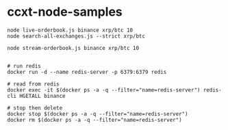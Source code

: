 # ccxt-node-samples

    node live-orderbook.js binance xrp/btc 10
    node search-all-exchanges.js --strict xrp/btc
    
    node stream-orderbook.js binance xrp/btc 10


    # run redis
    docker run -d --name redis-server -p 6379:6379 redis

    # read from redis
    docker exec -it $(docker ps -a -q --filter="name=redis-server") redis-cli HGETALL binance

    # stop then delete
    docker stop $(docker ps -a -q --filter="name=redis-server")
    docker rm $(docker ps -a -q --filter="name=redis-server")
